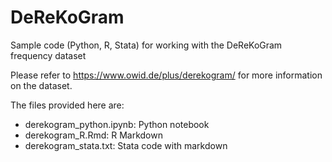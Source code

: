 # DeReKoGram
Sample code (Python, R, Stata) for working with the DeReKoGram frequency dataset

Please refer to https://www.owid.de/plus/derekogram/ for more information on the dataset.

The files provided here are:
* derekogram_python.ipynb: Python notebook
* derekogram_R.Rmd: R Markdown
* derekogram_stata.txt: Stata code with markdown
